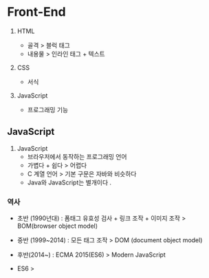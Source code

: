# Front-End
1. HTML
	- 골격 > 블럭 태그 
	- 내용물 > 인라인 태그 + 텍스트

2. CSS
	- 서식

3. JavaScript
	- 프로그래밍 기능 

## JavaScript 
1. JavaScript
	- 브라우저에서 동작하는 프로그래밍 언어
	- 가볍다 + 쉽다 > 어렵다 
	- C 계열 언어 > 기본 구문은 자바와 비슷하다 
	- Java와 JavaScript는 별개이다 . 

### 역사
- 초반 (1990년대) : 폼태그 유효성 검사 + 링크 조작 + 이미지 조작 > BOM(browser object model)
- 중반 (1999~2014) : 모든 태그 조작 > DOM (document object model)
- 후반(2014~) : ECMA 2015(ES6) > Modern JavaScript 

- ES6 > 